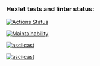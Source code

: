 ### Hexlet tests and linter status:
[![Actions Status](https://github.com/P-Solod/python-project-49/actions/workflows/hexlet-check.yml/badge.svg)](https://github.com/P-Solod/python-project-49/actions)

[![Maintainability](https://api.codeclimate.com/v1/badges/2a926ae3326a88ca4762/maintainability)](https://codeclimate.com/github/P-Solod/python-project-49/maintainability)

[![asciicast](https://asciinema.org/a/klBAIJgaHlmUxnNpXJSDnMRZn.svg)](https://asciinema.org/a/klBAIJgaHlmUxnNpXJSDnMRZn)

[![asciicast](https://asciinema.org/a/bbazsgsgH7VqjSxyksMPzc9bj.svg)](https://asciinema.org/a/bbazsgsgH7VqjSxyksMPzc9bj)
